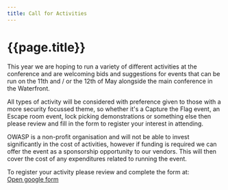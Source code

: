 ```yaml
---
title: Call for Activities
---
```


# {{page.title}}

This year we are hoping to run a variety of different activities at the conference and are welcoming bids and suggestions for events that can be run on the 11th and / or the 12th of May alongside the main conference in the Waterfront.

All types of activity will be considered with preference given to those with a more security focussed theme, so whether it's a Capture the Flag event, an Escape room event, lock picking demonstrations or something else then please review and fill in the form to register your interest in attending.

OWASP is a non-profit organisation and will not be able to invest significantly in the cost of activities, however if funding is required we can offer the event as a sponsorship opportunity to our vendors. This will then cover the cost of any expenditures related to running the event.

To register your activity please review and complete the form at:  
[Open google form](https://docs.google.com/forms/d/1PkHIrUx116MuUlC4q8lWZhYSYkuzFWyvWIV4jpKQIQo/)


